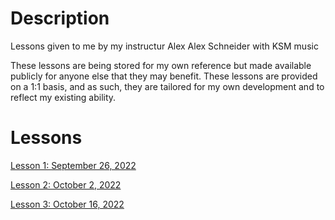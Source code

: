 # Description

Lessons given to me by my instructur Alex Alex Schneider with KSM music

These lessons are being stored for my own reference but made available publicly for anyone else that they may benefit. These lessons are provided on a 1:1 basis, and as such, they are tailored for my own development and to reflect my existing ability.


# Lessons

[Lesson 1: September 26, 2022](lessons/01%20-%20September%2026%2C%202022/lesson.md)

[Lesson 2: October 2, 2022](lessons/02%20-%20October%203%2C%202022/lesson.md)

[Lesson 3: October 16, 2022](lessons/03%20-%20October%2017%2C%202022/lesson.md)